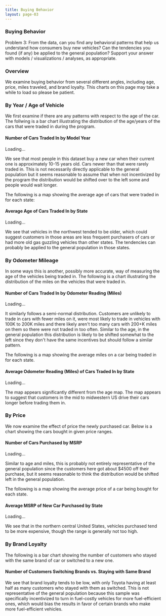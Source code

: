 ```yaml
---
title: Buying Behavior
layout: page-03
---
```


### Buying Behavior

Problem 3: From the data, can you find any behavioral patterns that help us understand how consumers buy new vehicles?  Can the tendencies you found (if any) be applied to the general population?  Support your answer with models / visualizations / analyses, as appropriate.

### Overview

We examine buying behavior from several different angles, including age, price, miles traveled, and brand loyalty. This charts on this page may take a while to load so please be patient. 

### By Year / Age of Vehicle

We first examine if there are any patterns with respect to the age of the car. The follwing is a bar chart illustrating the distribution of the age/years of the cars that were traded in during the program. 

#### Number of Cars Traded In by Model Year

<div class="chart" id="year-bar-chart">Loading...</div>

We see that most people in this dataset buy a new car when their current one is approximately 10-15 years old. Cars newer than that were rarely traded in. This is not necessarily directly applicable to the general population but it seems reasonable to assume that when not incentivized by the program the distribution would be shifted over to the left some and people would wait longer.

The following is a map showing the average age of cars that were traded in for each state:

#### Average Age of Cars Traded In by State

<div class="chart" id="age-map">Loading...</div>

We see that vehicles in the northwest tended to be older, which could suggest customers in those areas are less frequent purchasers of cars or had more old gas guzzling vehicles than other states. The tendencies can probably be applied to the general population in those states.

### By Odometer Mileage

In some ways this is another, possibly more accurate, way of measuring the age of the vehicles being traded in. The following is a chart illustrating the distribution of the miles on the vehicles that were traded in.

#### Number of Cars Traded In by Odometer Reading (Miles)

<div class="chart" id="odometer-bar-chart">Loading...</div>

It similarly follows a semi-normal distribution. Customers are unlikely to trade in cars with fewer miles on it, were most likely to trade in vehicles with 100K to 200K miles and there likely aren't too many cars with 200+K miles on them so there were not traded in too often. Similar to the age, in the general population this distribution is likely to be shifted somewhat to the left since they don't have the same incentives but should follow a similar pattern.

The following is a map showing the average miles on a car being traded in for each state. 

#### Average Odometer Reading (Miles) of Cars Traded In by State

<div class="chart" id="odom-map">Loading...</div>

The map appears significantly different from the age map. The map appears to suggest that customers in the mid to midwestern US drive their cars longer before trading them in. 

### By Price

We now examine the effect of price the newly purchased car. Below is a chart showing the cars bought in given price ranges. 

#### Number of Cars Purchased by MSRP

<div class="chart" id="price-bar-chart">Loading...</div>

Similar to age and miles, this is probably not entirely representative of the general population since the customers here got about $4500 off their purchase, but it seems reasonable to think the distribution would be shifted left in the general population.

The following is a map showing the average price of a car being bought for each state.

#### Average MSRP of New Car Purchased by State

<div class="chart" id="msrp-map">Loading...</div>

We see that in the northern central United States, vehicles purchased tend to be more expensive, though the range is generally not too high. 

### By Brand Loyalty

The following is a bar chart showing the number of customers who stayed with the same brand of car or switched to a new one. 

#### Number of Customers Switching Brands vs. Staying with Same Brand

<div class="chart" id="loyalty-bar-chart"></div>

We see that brand loyalty tends to be low, with only Toyota having at least half as many customers who stayed with them as switched. This is not representative of the general population because this sample was specifically incentivized to turn in fuel-costly vehicles for more fuel-efficient ones, which would bias the results in favor of certain brands who make more fuel-efficient vehicles.